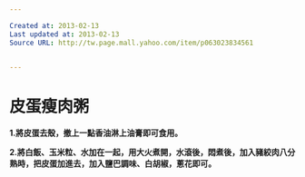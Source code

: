 ```yaml
---

Created at: 2013-02-13
Last updated at: 2013-02-13
Source URL: http://tw.page.mall.yahoo.com/item/p063023834561


---
```


# 皮蛋瘦肉粥


**1.將皮蛋去殼，撤上一點香油淋上油膏即可食用。**

**2.將白飯、玉米粒、水加在一起，用大火煮開，水滾後，悶煮後，加入豬絞肉八分熟時，把皮蛋加進去，加入鹽巴調味、白胡椒，蔥花即可。**

